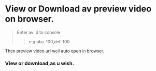 # View or Download av preview video on browser.
> Enter av id to console
> > e.g:abc-100,def-100  
  
Then preview video url well auto open in browser.
### View or download,as u wish.